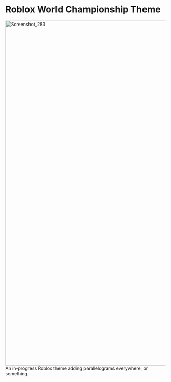 # Roblox World Championship Theme
<img width="1920" height="1080" alt="Screenshot_283" src="https://github.com/user-attachments/assets/4b3e9047-5ddb-4d6d-9cc7-51696a06ebdf" />
An in-progress Roblox theme adding parallelograms everywhere, or something.
